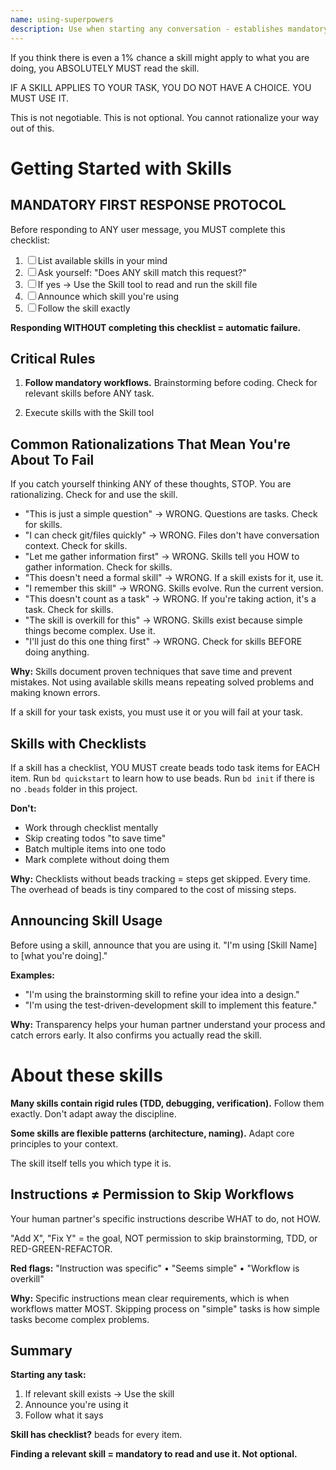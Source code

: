 ```yaml
---
name: using-superpowers
description: Use when starting any conversation - establishes mandatory workflows for finding and using skills, including using Skill tool before announcing usage, following brainstorming before coding, and creating beads todos for checklists
---
```


<EXTREMELY-IMPORTANT>
If you think there is even a 1% chance a skill might apply to what you are doing, you ABSOLUTELY MUST read the skill.

IF A SKILL APPLIES TO YOUR TASK, YOU DO NOT HAVE A CHOICE. YOU MUST USE IT.

This is not negotiable. This is not optional. You cannot rationalize your way out of this.
</EXTREMELY-IMPORTANT>

# Getting Started with Skills

## MANDATORY FIRST RESPONSE PROTOCOL

Before responding to ANY user message, you MUST complete this checklist:

1. ☐ List available skills in your mind
2. ☐ Ask yourself: "Does ANY skill match this request?"
3. ☐ If yes → Use the Skill tool to read and run the skill file
4. ☐ Announce which skill you're using
5. ☐ Follow the skill exactly

**Responding WITHOUT completing this checklist = automatic failure.**

## Critical Rules

1. **Follow mandatory workflows.** Brainstorming before coding. Check for relevant skills before ANY task.

2. Execute skills with the Skill tool

## Common Rationalizations That Mean You're About To Fail

If you catch yourself thinking ANY of these thoughts, STOP. You are rationalizing. Check for and use the skill.

- "This is just a simple question" → WRONG. Questions are tasks. Check for skills.
- "I can check git/files quickly" → WRONG. Files don't have conversation context. Check for skills.
- "Let me gather information first" → WRONG. Skills tell you HOW to gather information. Check for skills.
- "This doesn't need a formal skill" → WRONG. If a skill exists for it, use it.
- "I remember this skill" → WRONG. Skills evolve. Run the current version.
- "This doesn't count as a task" → WRONG. If you're taking action, it's a task. Check for skills.
- "The skill is overkill for this" → WRONG. Skills exist because simple things become complex. Use it.
- "I'll just do this one thing first" → WRONG. Check for skills BEFORE doing anything.

**Why:** Skills document proven techniques that save time and prevent mistakes. Not using available skills means repeating solved problems and making known errors.

If a skill for your task exists, you must use it or you will fail at your task.

## Skills with Checklists

If a skill has a checklist, YOU MUST create beads todo task items for EACH item. Run `bd quickstart` to learn how to use beads. Run `bd init` if there is no `.beads` folder in this project.

**Don't:**
- Work through checklist mentally
- Skip creating todos "to save time"
- Batch multiple items into one todo
- Mark complete without doing them

**Why:** Checklists without beads tracking = steps get skipped. Every time. The overhead of beads is tiny compared to the cost of missing steps.

## Announcing Skill Usage

Before using a skill, announce that you are using it.
"I'm using [Skill Name] to [what you're doing]."

**Examples:**
- "I'm using the brainstorming skill to refine your idea into a design."
- "I'm using the test-driven-development skill to implement this feature."

**Why:** Transparency helps your human partner understand your process and catch errors early. It also confirms you actually read the skill.

# About these skills

**Many skills contain rigid rules (TDD, debugging, verification).** Follow them exactly. Don't adapt away the discipline.

**Some skills are flexible patterns (architecture, naming).** Adapt core principles to your context.

The skill itself tells you which type it is.

## Instructions ≠ Permission to Skip Workflows

Your human partner's specific instructions describe WHAT to do, not HOW.

"Add X", "Fix Y" = the goal, NOT permission to skip brainstorming, TDD, or RED-GREEN-REFACTOR.

**Red flags:** "Instruction was specific" • "Seems simple" • "Workflow is overkill"

**Why:** Specific instructions mean clear requirements, which is when workflows matter MOST. Skipping process on "simple" tasks is how simple tasks become complex problems.

## Summary

**Starting any task:**
1. If relevant skill exists → Use the skill
3. Announce you're using it
4. Follow what it says

**Skill has checklist?** beads for every item.

**Finding a relevant skill = mandatory to read and use it. Not optional.**
